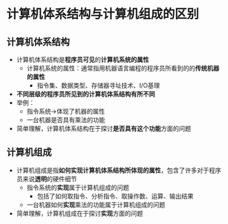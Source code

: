 # 计算机体系结构与计算机组成的区别
## 计算机体系结构
- 计算机体系结构是**程序员可见**的**计算机系统的属性**
	- 计算机系统的属性：通常指用机器语言编程的程序员所看到的的**传统机器的属性**
		- 指令集、数据类型、存储器寻址技术、I/O基理
- **不同层级的程序员所见到的计算机体系结构有所不同**
- 举例：
	- 指令系统->体现了机器的属性
	- 一台机器是否具有乘法的功能
- 简单理解，计算机体系结构在于探讨**是否具有这个功能**方面的问题
## 计算机组成
- 计算机组成是指**如何实现计算机体系结构所体现的属性**，包含了许多对于程序员来说**透明**的硬件细节
	- 指令系统的**实现**属于计算机组成的问题
		- 包括了如何取指令、分析指令、取操作数、运算、输出结果
	- 一台机器如何**实现**乘法的功能属于计算机组成的问题
- 简单理解，计算机组成在于探讨**实现**方面的问题
